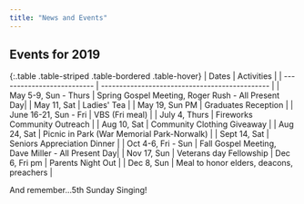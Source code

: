 ```yaml
---
title: "News and Events"
---
```


## Events for 2019

{:.table .table-striped .table-bordered .table-hover}
 | Dates                      | Activities                                     |
 | -------------------------- | ---------------------------------------------- |
 | May 5-9, Sun - Thurs       | Spring Gospel Meeting, Roger Rush - All Present Day|
 | May 11, Sat                | Ladies' Tea                                    |
 | May 19, Sun PM             | Graduates Reception                            |
 | June 16-21, Sun - Fri      | VBS (Fri meal)                                 |
 | July 4, Thurs	      | Fireworks Community Outreach                   |
 | Aug 10, Sat                | Community Clothing Giveaway                    |
 | Aug 24, Sat                | Picnic in Park (War Memorial Park-Norwalk)     |
 | Sept 14, Sat               | Seniors Appreciation Dinner                    |
 | Oct 4-6, Fri - Sun         | Fall Gospel Meeting, Dave Miller - All Present Day|
 | Nov 17, Sun		      | Veterans day Fellowship
 | Dec 6, Fri pm              | Parents Night Out                              |
 | Dec 8, Sun                 | Meal to honor elders, deacons, preachers       |

And remember...5th Sunday Singing!
